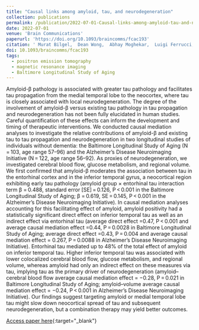 ```yaml
---
title: "Causal links among amyloid, tau, and neurodegeneration"
collection: publications
permalink: /publication/2022-07-01-Causal-links-among-amyloid-tau-and-neurodegeneration
date: 2022-07-01
venue: 'Brain Communications'
paperurl: 'https://doi.org/10.1093/braincomms/fcac193'
citation: ' Murat Bilgel,  Dean Wong,  Abhay Moghekar,  Luigi Ferrucci,  Susan Resnick,  Alzheimer’s Disease Neuroimaging Initiative, &quot;Causal links among amyloid, tau, and neurodegeneration.&quot; Brain Communications, 2022.'
doi: 10.1093/braincomms/fcac193
tags:
  - positron emission tomography
  - magnetic resonance imaging
  - Baltimore Longitudinal Study of Aging
---
```


Amyloid-β pathology is associated with greater tau pathology and facilitates tau propagation from the medial temporal lobe to the neocortex, where tau is closely associated with local neurodegeneration. The degree of the involvement of amyloid-β versus existing tau pathology in tau propagation and neurodegeneration has not been fully elucidated in human studies. Careful quantification of these effects can inform the development and timing of therapeutic interventions. We conducted causal mediation analyses to investigate the relative contributions of amyloid-β and existing tau to tau propagation and neurodegeneration in two longitudinal studies of individuals without dementia: the Baltimore Longitudinal Study of Aging (N = 103, age range 57–96) and the Alzheimer’s Disease Neuroimaging Initiative (N = 122, age range 56–92). As proxies of neurodegeneration, we investigated cerebral blood flow, glucose metabolism, and regional volume. We first confirmed that amyloid-β moderates the association between tau in the entorhinal cortex and in the inferior temporal gyrus, a neocortical region exhibiting early tau pathology (amyloid group × entorhinal tau interaction term β = 0.488, standard error [SE] = 0.126, P < 0.001 in the Baltimore Longitudinal Study of Aging; β = 0.619, SE = 0.145, P < 0.001 in the Alzheimer’s Disease Neuroimaging Initiative). In causal mediation analyses accounting for this facilitating effect of amyloid, amyloid positivity had a statistically significant direct effect on inferior temporal tau as well as an indirect effect via entorhinal tau (average direct effect =0.47, P < 0.001 and average causal mediation effect =0.44, P = 0.0028 in Baltimore Longitudinal Study of Aging; average direct effect =0.43, P = 0.004 and average causal mediation effect = 0.267, P = 0.0088 in Alzheimer’s Disease Neuroimaging Initiative). Entorhinal tau mediated up to 48% of the total effect of amyloid on inferior temporal tau. Higher inferior temporal tau was associated with lower colocalized cerebral blood flow, glucose metabolism, and regional volume, whereas amyloid had only an indirect effect on these measures via tau, implying tau as the primary driver of neurodegeneration (amyloid–cerebral blood flow average causal mediation effect = −0.28, P = 0.021 in Baltimore Longitudinal Study of Aging; amyloid–volume average causal mediation effect = −0.24, P < 0.001 in Alzheimer’s Disease Neuroimaging Initiative). Our findings suggest targeting amyloid or medial temporal lobe tau might slow down neocortical spread of tau and subsequent neurodegeneration, but a combination therapy may yield better outcomes.

[Access paper here](https://doi.org/10.1093/braincomms/fcac193){:target="_blank"}
